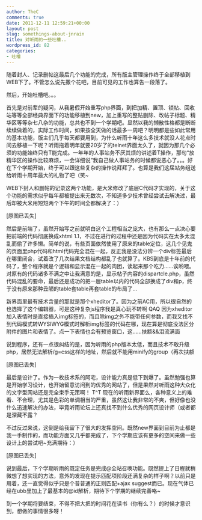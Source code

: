 ```yaml
---
author: TheC
comments: true
date: 2011-12-11 12:59:21+00:00
layout: post
slug: somethings-about-jnrain
title: 对听雨的一些吐槽..
wordpress_id: 82
categories:
- 吐槽
---
```


随着封人、记录删帖这最后几个功能的完成，所有版主管理操作终于全部移植到WEB下了。不管怎么说先撒个花吧，目前可见的工作也算告一段落了。

然后，开始吐槽吧。。。



首先是对前辈的疑问，从我暑假开始重写php界面，到把加精、置顶、锁帖、回收站等等全部经典界面下的功能移植到new，加上重写的整贴删除、改帖子标题、精华区等等杂七八杂的功能，总共也不到一个学期吧。显然以我的懒散性格都是断断续续做着的，实际工作时间，如果按全天做的话最多一周吧？明明都是些如此常用的基本功能，版主们几乎每天都要用到，为什么听雨十年这么多技术就没人花点时间去移植一下呢？听雨拖着明年就要20岁了的telnet界面太久了，就因为那几个必须的功能始终只有T能完成。一年年的人事站务不厌其烦的讲述着T操作，那句“放精华区的操作比较麻烦，一会详细说”我自己做人事站务的时候都说恶心了。。。好在下个学期开始，终于可以跟这些复杂的操作说拜拜了。也算是我们这届站务组送给听雨十周年最大的礼物了吧（笑~

WEB下封人和删帖的记录这两个功能，是大米修改了底层C代码才实现的，关于这个功能的需求似乎每年都被提出来无数次，不知道多少技术曾经尝试去解决过，最后却被大米用短短两个下午的时间全都解决了：）

<p class="image-placeholder">[原图已丢失]</p>

然后是前端了，虽然开始写之前就明白这个工程相当之庞大，也有那么一点决心要把前端的代码彻底换成xhtml 1.1，不过在进行的过程中还是因为代码实在太多太混乱而偷了许多懒。简单的说，有些页面依然使用了原来的table定位，这几个见鬼的页面里php代码和html代码完全混在一起，反正我是没法分辨一个div标签最后在哪里闭合，试着改了几次结果文档结构都乱了也就算了。KBS到底是十年前的代码了，整个程序就是个逻辑和显示混在一起的肉团，读起来那个吃力……诶哟喂。对原有的代码诸多不满之中让我满意的是，显示帖子内容的dispartcle.php，虽然代码混乱的要命，最后还是成功的把一层table以内的代码全部换成了div和p，终于没有原来那种丑陋的table套table再套table的布局了...

新界面里最有技术含量的那就是那个xheditor了。因为之前AC用，所以很自然的也选择了这个编辑器，可是这种复杂js程序我是真心玩不转啊 QAQ 因为xheditor加入表情时是直接插入img标签的，而且除img之外不能带任何参数，而我又找不到代码模式转WYSIWYG模式时解析img标签的代码在哪，现在算是彻底没法区分附件的图片和表情了。点一下表情也会有预览窗口，这……扶额&&泪流满面

说到程序，还有一点很纠结的是，因为听雨的php版本太低，而且技术不敢升级php，居然无法解析/g=css这样的地址，然后就不能用minify的group（再次扶额

<p class="image-placeholder">[原图已丢失]</p>

最后是设计了。作为一枚技术系的阿宅，设计能力真是低下到爆了。虽然勉强也算是开始学习设计，也开始留意访问到的优秀的网站了，但是果然对听雨这种大众化的文字型网站还是完全束手无策啊！ T^T 现在的听雨新界面么，各种意义上的难看、不合理，尤其是色彩的单调相当的严重，虽然这让我非常的不爽，但好像也没什么迅速解决的办法，毕竟听雨论坛上还真找不到什么优秀的网页设计师（或者都是深藏不露？

不过反过来说，这倒是给我留下了很大的发挥空间。既然new界面到目前为止都是我一手制作的，而功能方面又几乎都完成了，下个学期应该有更多的空间来做一些设计上的尝试吧~充满期待：）

<p class="image-placeholder">[原图已丢失]</p>

说到最后，下个学期听雨的既定任务是完成@全站召唤功能。既然提上了日程就稍微想了想实现的方法，意外的发现在提示匹配项阶段还满复杂的样子啊？以前只是用着，还一直觉得似乎只是个普普通的正则匹配+ajax suggest而已。现在气体已经在ubb里加上了最基本的@id解析，期待下个学期的继续完善咯~

到一个学期将要结束，不得不把大把的时间花在读书（你有么？）的时候才意识到，想做的事情很多呀！
